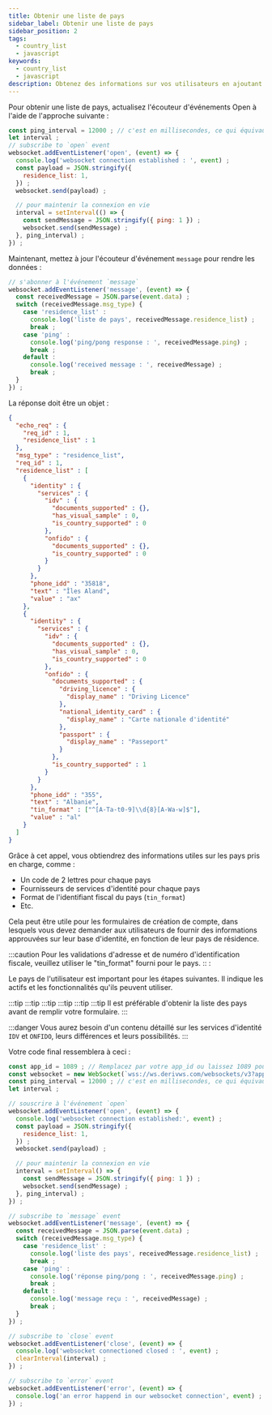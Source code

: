 ```yaml
---
title: Obtenir une liste de pays
sidebar_label: Obtenir une liste de pays
sidebar_position: 2
tags:
  - country_list
  - javascript
keywords:
  - country_list
  - javascript
description: Obtenez des informations sur vos utilisateurs en ajoutant une liste de pays à votre application commerciale. Apprenez à le faire avec cet exemple d'API JavaScript.
---
```


<!-- :::caution
You can learn more about countries [here](/docs/terminology/trading/residence-list)
::: -->

Pour obtenir une liste de pays, actualisez l'écouteur d'événements Open à l'aide de l'approche suivante :

```js title="index.js" showLineNumbers
const ping_interval = 12000 ; // c'est en millisecondes, ce qui équivaut à 120 secondes
let interval ;
// subscribe to `open` event
websocket.addEventListener('open', (event) => {
  console.log('websocket connection established : ', event) ;
  const payload = JSON.stringify({
    residence_list: 1,
  }) ;
  websocket.send(payload) ;

  // pour maintenir la connexion en vie
  interval = setInterval(() => {
    const sendMessage = JSON.stringify({ ping: 1 }) ;
    websocket.send(sendMessage) ;
  }, ping_interval) ;
}) ;
```

Maintenant, mettez à jour l'écouteur d'événement `message` pour rendre les données :

```js title="index.js" showLineNumbers
// s'abonner à l'événement `message`
websocket.addEventListener('message', (event) => {
  const receivedMessage = JSON.parse(event.data) ;
  switch (receivedMessage.msg_type) {
    case 'residence_list' :
      console.log('liste de pays', receivedMessage.residence_list) ;
      break ;
    case 'ping' :
      console.log('ping/pong response : ', receivedMessage.ping) ;
      break ;
    default :
      console.log('received message : ', receivedMessage) ;
      break ;
  }
}) ;
```

La réponse doit être un objet :

```json showLineNumbers
{
  "echo_req" : {
    "req_id" : 1,
    "residence_list" : 1
  },
  "msg_type" : "residence_list",
  "req_id" : 1,
  "residence_list" : [
    {
      "identity" : {
        "services" : {
          "idv" : {
            "documents_supported" : {},
            "has_visual_sample" : 0,
            "is_country_supported" : 0
          },
          "onfido" : {
            "documents_supported" : {},
            "is_country_supported" : 0
          }
        }
      },
      "phone_idd" : "35818",
      "text" : "Îles Aland",
      "value" : "ax"
    },
    {
      "identity" : {
        "services" : {
          "idv" : {
            "documents_supported" : {},
            "has_visual_sample" : 0,
            "is_country_supported" : 0
          },
          "onfido" : {
            "documents_supported" : {
              "driving_licence" : {
                "display_name" : "Driving Licence"
              },
              "national_identity_card" : {
                "display_name" : "Carte nationale d'identité"
              },
              "passport" : {
                "display_name" : "Passeport"
              }
            },
            "is_country_supported" : 1
          }
        }
      },
      "phone_idd" : "355",
      "text" : "Albanie",
      "tin_format" : ["^[A-Ta-t0-9]\\d{8}[A-Wa-w]$"],
      "value" : "al"
    }
  ]
}
```

Grâce à cet appel, vous obtiendrez des informations utiles sur les pays pris en charge, comme :

- Un code de 2 lettres pour chaque pays
- Fournisseurs de services d'identité pour chaque pays
- Format de l'identifiant fiscal du pays (`tin_format`)
- Etc.

Cela peut être utile pour les formulaires de création de compte, dans lesquels vous devez demander aux utilisateurs de fournir des informations approuvées sur leur base d'identité, en fonction de leur pays de résidence.

:::caution
Pour les validations d'adresse et de numéro d'identification fiscale, veuillez utiliser le "tin_format" fourni pour le pays.
:: :

Le pays de l'utilisateur est important pour les étapes suivantes. Il indique les actifs et les fonctionnalités qu'ils peuvent utiliser.

:::tip
:::tip
:::tip
:::tip
:::tip
:::tip
Il est préférable d'obtenir la liste des pays avant de remplir votre formulaire.
:::

:::danger
Vous aurez besoin d'un contenu détaillé sur les services d'identité `IDV` et `ONFIDO`, leurs différences et leurs possibilités.
:::

Votre code final ressemblera à ceci :

```js title="index.js" showLineNumbers
const app_id = 1089 ; // Remplacez par votre app_id ou laissez 1089 pour les tests.
const websocket = new WebSocket(`wss://ws.derivws.com/websockets/v3?app_id=${app_id}`) ;
const ping_interval = 12000 ; // c'est en millisecondes, ce qui équivaut à 120 secondes
let interval ;

// souscrire à l'événement `open`
websocket.addEventListener('open', (event) => {
  console.log('websocket connection established:', event) ;
  const payload = JSON.stringify({
    residence_list: 1,
  }) ;
  websocket.send(payload) ;

  // pour maintenir la connexion en vie
  interval = setInterval() => {
    const sendMessage = JSON.stringify({ ping: 1 }) ;
    websocket.send(sendMessage) ;
  }, ping_interval) ;
}) ;

// subscribe to `message` event
websocket.addEventListener('message', (event) => {
  const receivedMessage = JSON.parse(event.data) ;
  switch (receivedMessage.msg_type) {
    case 'residence_list' :
      console.log('liste des pays', receivedMessage.residence_list) ;
      break ;
    case 'ping' :
      console.log('réponse ping/pong : ', receivedMessage.ping) ;
      break ;
    default :
      console.log('message reçu : ', receivedMessage) ;
      break ;
  }
}) ;

// subscribe to `close` event
websocket.addEventListener('close', (event) => {
  console.log('websocket connectioned closed : ', event) ;
  clearInterval(interval) ;
}) ;

// subscribe to `error` event
websocket.addEventListener('error', (event) => {
  console.log('an error happend in our websocket connection', event) ;
}) ;
```
